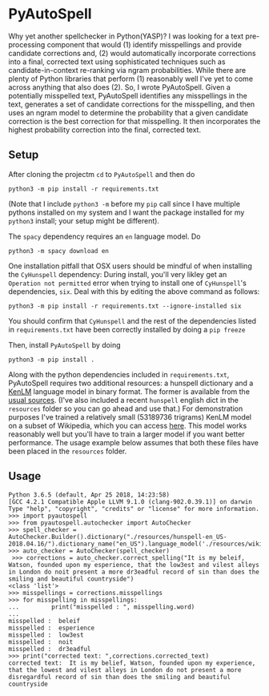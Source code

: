 # PyAutoSpell


Why yet another spellchecker in Python(YASP)? I was looking for a text pre-processing component that would (1) identify misspellings and provide candidate corrections and, (2) would automatically incorporate corrections into a final, corrected text using sophisticated techniques such as candidate-in-context re-ranking via ngram probabilities. While there are plenty of Python libraries that perform (1) reasonably well I've yet to come across anything that also does (2). So, I wrote PyAutoSpell. Given a potentially misspelled text, PyAutoSpell identifies any misspellings in the text, generates a set of candidate corrections for the misspelling, and then uses an ngram model to determine the probability that a given candidate correction is the best correction for that misspelling. It then incorporates the highest probability correction into the final, corrected text. 

## Setup

After cloning the projectm `cd` to `PyAutoSpell` and then do

```python3 -m pip install -r requirements.txt```

(Note that I include `python3 -m` before my `pip` call since I have multiple pythons installed on my system and I want the package installed for my `python3` install; your setup might be different).

The `spacy` dependency requires an `en` language model. Do

```python3 -m spacy download en```

One installation pitfall that OSX users should be mindful of when installing the `CyHunspell` dependency: During install, you'll very likley get an `Operation not permitted` error when trying to install one of `CyHunspell`'s dependencies, `six`.  Deal with this by editing the above command as follows:

```python3 -m pip install -r requirements.txt --ignore-installed six```

You should confirm that `CyHunspell` and the rest of the dependencies listed in `requirements.txt` have been correctly installed by doing a `pip freeze` 

Then, install `PyAutoSpell` by doing 

```python3 -m pip install .```

Along with the python dependencies included in ```requirements.txt```, PyAutoSpell requires two additional resources: a hunspell dictionary and a [KenLM](https://github.com/kpu/kenlm) language model in binary format. The former is available from the [usual sources](http://wordlist.aspell.net/). (I've also included a recent `hunspell` english dict in the `resources` folder so you can go ahead and use that.) For demonstration purposes I've trained a relatively small (53189736 trigrams) KenLM model on a subset of Wikipedia, which you can access [here](https://www.dropbox.com/s/4p65y9uso9g3zrr/wiki_lm_truncated_c.klm?dl=0).  This model works reasonably well but you'll have to train a larger model if you want better performance. The usage example below assumes that both these files have been placed in the `resources` folder.


## Usage
```
Python 3.6.5 (default, Apr 25 2018, 14:23:58) 
[GCC 4.2.1 Compatible Apple LLVM 9.1.0 (clang-902.0.39.1)] on darwin
Type "help", "copyright", "credits" or "license" for more information.
>>> import pyautospell
>>> from pyautospell.autochecker import AutoChecker
>>> spell_checker = AutoChecker.Builder().dictionary("./resources/hunspell-en_US-2018.04.16/").dictionary_name("en_US").language_model('./resources/wiki_lm_truncated_c.klm').build()
>>> auto_checker = AutoChecker(spell_checker)
 >>> corrections = auto_checker.correct_spelling("It is my beleif, Watson, founded upon my esperience, that the low3est and vilest alleys in London do noit present a more dr3eadful record of sin than does the smiling and beautiful countryside")
<class 'list'>
>>> misspellings = corrections.misspellings
>>> for misspelling in misspellings:
...         print("misspelled : ", misspelling.word)
... 
misspelled :  beleif
misspelled :  esperience
misspelled :  low3est
misspelled :  noit
misspelled :  dr3eadful
>>> print("corrected text: ",corrections.corrected_text)
corrected text:  It is my belief, Watson, founded upon my experience, that the lowest and vilest alleys in London do not present a more disregardful record of sin than does the smiling and beautiful countryside


